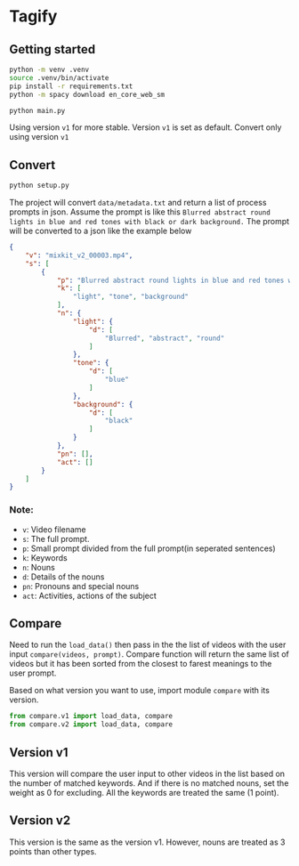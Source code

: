 # Tagify

## Getting started

```bash
python -m venv .venv
source .venv/bin/activate
pip install -r requirements.txt
python -m spacy download en_core_web_sm
```

```bash
python main.py
```

Using version `v1` for more stable. Version `v1` is set as default.
Convert only using version `v1`

## Convert

```bash
python setup.py
```

The project will convert `data/metadata.txt` and return a list of process prompts in json. Assume the prompt is like this `Blurred abstract round lights in blue and red tones with black or dark background.` The prompt will be converted to a json like the example below

```json
{
    "v": "mixkit_v2_00003.mp4", 
    "s": [
        {
            "p": "Blurred abstract round lights in blue and red tones with black or dark background.", 
            "k": [
                "light", "tone", "background"
            ], 
            "n": {
                "light": {
                    "d": [
                        "Blurred", "abstract", "round"
                    ]
                }, 
                "tone": {
                    "d": [
                        "blue"
                    ]
                }, 
                "background": {
                    "d": [
                        "black"
                    ]
                }
            }, 
            "pn": [], 
            "act": []
        }
    ]
}
```

### Note:
 - `v`: Video filename
 - `s`: The full prompt.
 - `p`: Small prompt divided from the full prompt(in seperated sentences)
 - `k`: Keywords
 - `n`: Nouns
 - `d`: Details of the nouns
 - `pn`: Pronouns and special nouns
 - `act`: Activities, actions of the subject

## Compare

Need to run the `load_data()` then pass in the the list of videos with the user input `compare(videos, prompt)`.
Compare function will return the same list of videos but it has been sorted from the closest to farest meanings to the user prompt.

Based on what version you want to use, import module `compare` with its version.

```python
from compare.v1 import load_data, compare 
from compare.v2 import load_data, compare
```

## Version v1

This version will compare the user input to other videos in the list based on the number of matched keywords. And if there is no matched nouns, set the weight as 0 for excluding. All the keywords are treated the same (1 point).

## Version v2

This version is the same as the version v1. However, nouns are treated as 3 points than other types. 